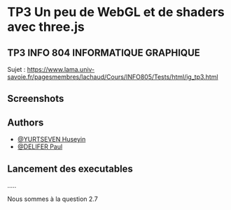 # TP3 Un peu de WebGL et de shaders avec three.js

## TP3 INFO 804 INFORMATIQUE GRAPHIQUE

Sujet : https://www.lama.univ-savoie.fr/pagesmembres/lachaud/Cours/INFO805/Tests/html/ig_tp3.html

## Screenshots

## Authors

- [@YURTSEVEN Huseyin](https://github.com/Yuss9)
- [@DELIFER Paul](https://github.com/Zall9)


## Lancement des executables

.....

Nous sommes à la question 2.7
